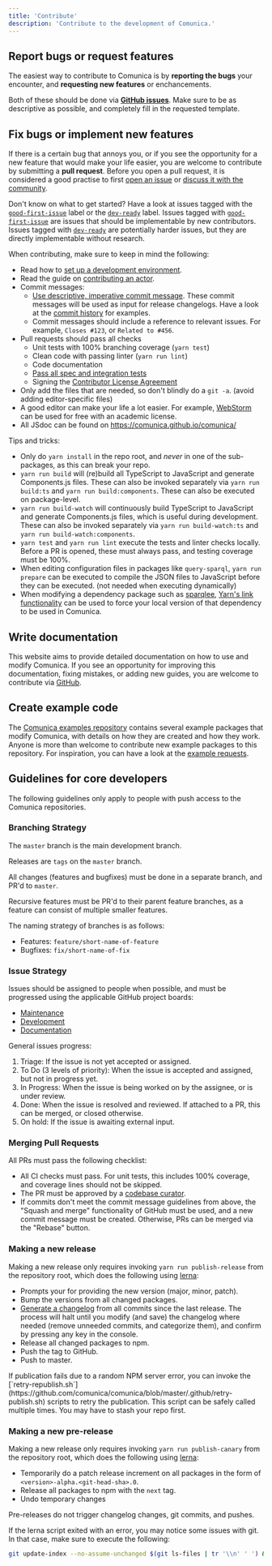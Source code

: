 ```yaml
---
title: 'Contribute'
description: 'Contribute to the development of Comunica.'
---
```


## Report bugs or request features

The easiest way to contribute to Comunica is by **reporting the bugs** your encounter,
and **requesting new features** or enchancements.

Both of these should be done via [**GitHub issues**](https://github.com/comunica/comunica/issues).
Make sure to be as descriptive as possible, and completely fill in the requested template.

## Fix bugs or implement new features

If there is a certain bug that annoys you,
or if you see the opportunity for a new feature that would make your life easier,
you are welcome to contribute by submitting a **pull request**.
Before you open a pull request, it is considered a good practise to first
[open an issue](https://github.com/comunica/comunica/issues) or [discuss it with the community](/ask/).

Don't know on what to get started? Have a look at issues tagged with the [`good-first-issue`](https://github.com/comunica/comunica/issues?q=is%3Aissue+is%3Aopen+label%3Agood-first-issue) label
or the [`dev-ready`](https://github.com/comunica/comunica/issues?q=is%3Aissue+is%3Aopen+label%3Adev-ready) label.
Issues tagged with [`good-first-issue`](https://github.com/comunica/comunica/issues?q=is%3Aissue+is%3Aopen+label%3Agood-first-issue) are issues that should be implementable by new contributors.
Issues tagged with [`dev-ready`](https://github.com/comunica/comunica/issues?q=is%3Aissue+is%3Aopen+label%3Adev-ready) are potentially harder issues, but they are directly implementable without research.

When contributing, make sure to keep in mind the following:
* Read how to [set up a development environment](https://github.com/comunica/comunica#development-setup).
* Read the guide on [contributing an actor](/docs/modify/getting_started/contribute_actor/).
* Commit messages:
  * [Use descriptive, imperative commit message](https://chris.beams.io/posts/git-commit/). These commit messages will be used as input for release changelogs. Have a look at the [commit history](https://github.com/comunica/comunica/commits/master) for examples.
  * Commit messages should include a reference to relevant issues. For example, `Closes #123`, or `Related to #456`.
* Pull requests should pass all checks
    * Unit tests with 100% branching coverage (`yarn test`)
    * Clean code with passing linter (`yarn run lint`)
    * Code documentation
    * [Pass all spec and integration tests](/docs/modify/advanced/testing/)
    * Signing the [Contributor License Agreement](https://cla-assistant.io/comunica/comunica)
* Only add the files that are needed, so don't blindly do a `git -a`. (avoid adding editor-specific files)
* A good editor can make your life a lot easier. For example, [WebStorm](https://www.jetbrains.com/community/education/#students) can be used for free with an academic license.
* All JSdoc can be found on https://comunica.github.io/comunica/

Tips and tricks:
* Only do `yarn install` in the repo root, and *never* in one of the sub-packages, as this can break your repo.
* `yarn run build` will (re)build all TypeScript to JavaScript and generate Components.js files. These can also be invoked separately via `yarn run build:ts` and `yarn run build:components`. These can also be executed on package-level.
* `yarn run build-watch` will continuously build TypeScript to JavaScript and generate Components.js files, which is useful during development. These can also be invoked separately via `yarn run build-watch:ts` and `yarn run build-watch:components`.
* `yarn test` and `yarn run lint` execute the tests and linter checks locally. Before a PR is opened, these must always pass, and testing coverage must be 100%.
* When editing configuration files in packages like `query-sparql`, `yarn run prepare` can be executed to compile the JSON files to JavaScript before they can be executed. (not needed when executing dynamically)
* When modifying a dependency package such as [sparqlee](https://github.com/comunica/sparqlee), [Yarn's link functionality](https://classic.yarnpkg.com/en/docs/cli/link/) can be used to force your local version of that dependency to be used in Comunica.

## Write documentation

This website aims to provide detailed documentation on how to use and modify Comunica.
If you see an opportunity for improving this documentation, fixing mistakes, or adding new guides,
you are welcome to contribute via [GitHub](https://github.com/comunica/website).

## Create example code

The [Comunica examples repository](https://github.com/comunica/examples) contains several example packages that modify Comunica,
with details on how they are created and how they work.
Anyone is more than welcome to contribute new example packages to this repository.
For inspiration, you can have a look at the [example requests](https://github.com/comunica/examples/issues?q=is%3Aissue+is%3Aopen+label%3Aexample-request).

## Guidelines for core developers

The following guidelines only apply to people with push access to the Comunica repositories.

### Branching Strategy

The `master` branch is the main development branch.

Releases are `tags` on the `master` branch.

All changes (features and bugfixes) must be done in a separate branch, and PR'd to `master`.

Recursive features must be PR'd to their parent feature branches, as a feature can consist of multiple smaller features.

The naming strategy of branches is as follows:
* Features: `feature/short-name-of-feature`
* Bugfixes: `fix/short-name-of-fix`

### Issue Strategy

Issues should be assigned to people when possible, and must be progressed using the applicable GitHub project boards:

* [Maintenance](https://github.com/orgs/comunica/projects/2)
* [Development](https://github.com/orgs/comunica/projects/3)
* [Documentation](https://github.com/orgs/comunica/projects/4)

General issues progress:

1. Triage: If the issue is not yet accepted or assigned.
2. To Do (3 levels of priority): When the issue is accepted and assigned, but not in progress yet.
3. In Progress: When the issue is being worked on by the assignee, or is under review.
4. Done: When the issue is resolved and reviewed. If attached to a PR, this can be merged, or closed otherwise.
5. On hold: If the issue is awaiting external input.

### Merging Pull Requests

All PRs must pass the following checklist:

* All CI checks must pass. For unit tests, this includes 100% coverage, and coverage lines should not be skipped.
* The PR must be approved by a [codebase curator](https://comunica.dev/association/board/).
* If commits don't meet the commit message guidelines from above, the "Squash and merge" functionality of GitHub must be used, and a new commit message must be created. Otherwise, PRs can be merged via the "Rebase" button.

### Making a new release

Making a new release only requires invoking `yarn run publish-release` from the repository root, which does the following using [lerna](https://github.com/lerna/lerna):

* Prompts your for providing the new version (major, minor, patch).
* Bump the versions from all changed packages.
* [Generate a changelog](https://github.com/rubensworks/manual-git-changelog.js) from all commits since the last release. The process will halt until you modify (and save) the changelog where needed (remove unneeded commits, and categorize them), and confirm by pressing any key in the console. 
* Release all changed packages to npm.
* Push the tag to GitHub.
* Push to master.

<div class="note">
If publication fails due to a random NPM server error,
you can invoke the [`retry-republish.sh`](https://github.com/comunica/comunica/blob/master/.github/retry-publish.sh) scripts to retry the publication.
This script can be safely called multiple times.
You may have to stash your repo first.
</div>

### Making a new pre-release

Making a new release only requires invoking `yarn run publish-canary` from the repository root, which does the following using [lerna](https://github.com/lerna/lerna):

* Temporarily do a patch release increment on all packages in the form of `<version>-alpha.<git-head-sha>.0`.
* Release all packages to npm with the `next` tag.
* Undo temporary changes

Pre-releases do not trigger changelog changes, git commits, and pushes.

If the lerna script exited with an error, you may notice some issues with git. In that case, make sure to execute the following:

```bash
git update-index --no-assume-unchanged $(git ls-files | tr '\\n' ' ') && git checkout .
```
